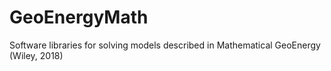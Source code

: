 # GeoEnergyMath
Software libraries for solving models described in Mathematical GeoEnergy (Wiley, 2018)
